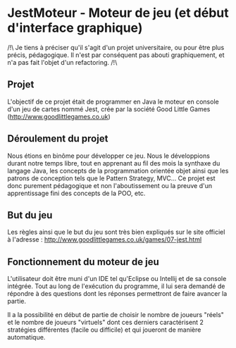 # JestMoteur - Moteur de jeu (et début d'interface graphique)
/!\ Je tiens à préciser qu'il s'agit d'un projet universitaire, ou pour être plus précis, pédagogique. Il n'est par conséquent pas abouti graphiquement, et n'a pas fait l'objet d'un refactoring. /!\

## Projet

L'objectif de ce projet était de programmer en Java le moteur en console d'un jeu de cartes nommé Jest,
crée par la société Good Little Games (http://www.goodlittlegames.co.uk)

## Déroulement du projet

Nous étions en binôme pour développer ce jeu. Nous le développions durant notre temps libre, tout en apprenant au fil des mois la synthaxe du langage Java, les concepts de la programmation orientée objet ainsi que les patrons de conception tels que le Pattern Strategy, MVC...
Ce projet est donc purement pédagogique et non l'aboutissement ou la preuve d'un apprentissage fini des concepts de la POO, etc.

## But du jeu
Les règles ainsi que le but du jeu sont très bien expliqués sur le site officiel à l'adresse : http://www.goodlittlegames.co.uk/games/07-jest.html

## Fonctionnement du moteur de jeu
L'utilisateur doit être muni d'un IDE tel qu'Eclipse ou Intellij et de sa console intégrée.
Tout au long de l'exécution du programme, il lui sera demandé de répondre à des questions dont les réponses permettront de faire avancer la partie.

Il a la possibilité en début de partie de choisir le nombre de joueurs "réels" et le nombre de joueurs "virtuels" dont ces derniers caractérisent 2 stratégies différentes (facile ou difficile) et qui joueront de manière automatique.
